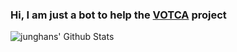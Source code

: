 ### Hi, I am just a bot to help the [VOTCA](https://github.com/votca) project

<img align="left" alt="junghans' Github Stats" src="https://github-readme-stats.vercel.app/api?username=votca-bot&show_icons=true&hide_border=true" />

